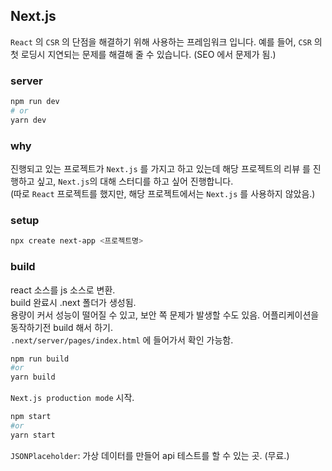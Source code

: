 ## Next.js

`React` 의 `CSR` 의 단점을 해결하기 위해 사용하는 프레임워크 입니다.
예를 들어, `CSR` 의 첫 로딩시 지연되는 문제를 해결해 줄 수 있습니다. (SEO 에서 문제가 됨.)

### server

```bash
npm run dev
# or
yarn dev
```

### why

진행되고 있는 프로젝트가 `Next.js` 를 가지고 하고 있는데 해당 프로젝트의 리뷰 를 진행하고 싶고, `Next.js`의 대해 스터디를 하고 싶어 진행합니다. <br/>
(따로 `React` 프로젝트를 했지만, 해당 프로젝트에서는 `Next.js` 를 사용하지 않았음.)

### setup

```bash
npx create next-app <프로젝트명>
```

### build

react 소스를 js 소스로 변환. <br/>
build 완료시 .next 폴더가 생성됨. <br/>
용량이 커서 성능이 떨어질 수 있고, 보안 쪽 문제가 발생할 수도 있음. 어플리케이션을 동작하기전 build 해서 하기. <br/>
`.next/server/pages/index.html` 에 들어가서 확인 가능함.

```bash
npm run build
#or
yarn build
```

`Next.js production mode` 시작.

```bash
npm start
#or
yarn start
```

`JSONPlaceholder`: 가상 데이터를 만들어 api 테스트를 할 수 있는 곳. (무료.)